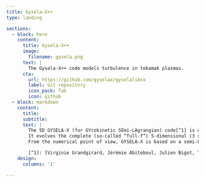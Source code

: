 ```yaml
---
title: Gysela-X++
type: landing

sections:
  - block: hero
    content:
      title: Gysela-X++
      image:
        filename: gysela.png
      text: |
        The Gysela-X++ code models turbulence in tokamak plasmas.
      cta:
        url: https://github.com/gyselax/gyselalibxx
        label: Git repository
        icon_pack: fab
        icon: github    
  - block: markdown
    content:
      title: 
      subtitle: 
      text: |
        The 5D GYSELA-X (for GYrokinetic SEmi-LAgrangian) code[^1] is developed at [CEA/IRFM](http://irfm.cea.fr/) for 20 years through national and international collaborations with a strong interaction between physicists, mathematicians and computer scientists. GYSELA-X is a global full-f nonlinear gyrokinetic code that simulates electrostatic plasma turbulence and transport in the core of Tokamak devices.
        It evolves the complete (so-called “full-f”) 5-dimensional (3 space coordinates, 2 velocity coordinates) guiding-centre distribution function in the electrostatic limit in a full portion of torus (so-called “global”). Versatile sources of heat, momentum, particles and vorticity are commonly used to achieve steady-state in long simulation runs. The time-evolution of this distribution function $f(r,\theta,\phi,v_\parallel,\mu)$ is governed by the gyro-averaged Vlasov equation, the so-called gyrokinetic equation, which is self-consistently coupled to the 3D quasi-neutrality equation (electrostatic and long wavelength limit of Maxwell's equations).
        From the numerical point of view, GYSELA-X is based on a semi-Lagrangian scheme.

        [^1]: [Virginie Grandgirard, Jérémie Abiteboul, Julien Bigot, Thomas Cartier-Michaud, Nicolas Crouseilles, et al.. A 5D gyrokinetic full-f global semi-lagrangian code for flux-driven ion turbulence simulations. 2015.]
    design:
      columns: '1'

---
```


